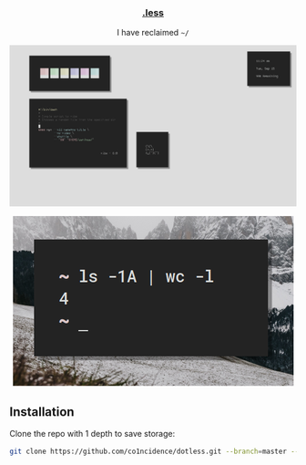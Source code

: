 <h3 align="center"><a href="https://co1ncidence.github.io/rices/">.less</a></h3>
<p align="center">I have reclaimed <code>~/</code></p>

<p align="center"

![img](screenshots/what.png)

</p>

<p align="center"

![img](screenshots/home.png)

</p>

## Installation
Clone the repo with 1 depth to save storage:
```sh
git clone https://github.com/co1ncidence/dotless.git --branch=master --depth 1
```
